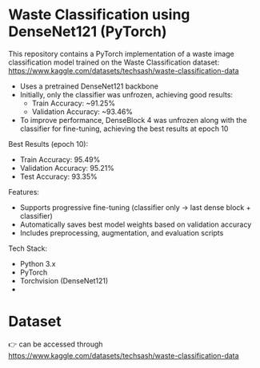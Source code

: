 # Waste Classification using DenseNet121 (PyTorch)

This repository contains a PyTorch implementation of a waste image classification model trained on the Waste Classification dataset: https://www.kaggle.com/datasets/techsash/waste-classification-data

- Uses a pretrained DenseNet121 backbone
- Initially, only the classifier was unfrozen, achieving good results:
  - Train Accuracy: ~91.25%
  - Validation Accuracy: ~93.46%
- To improve performance, DenseBlock 4 was unfrozen along with the classifier for fine-tuning, achieving the best results at epoch 10

Best Results (epoch 10):
- Train Accuracy: 95.49%
- Validation Accuracy: 95.21%
- Test Accuracy: 93.35%

Features:
- Supports progressive fine-tuning (classifier only → last dense block + classifier)
- Automatically saves best model weights based on validation accuracy
- Includes preprocessing, augmentation, and evaluation scripts

Tech Stack:
- Python 3.x
- PyTorch
- Torchvision (DenseNet121)
- 
# Dataset 
👉 can be accessed through https://www.kaggle.com/datasets/techsash/waste-classification-data
